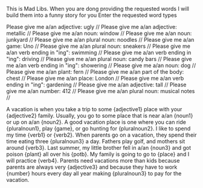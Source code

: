 This is Mad Libs. When you are dong providing the requested words
I will build them into a funny story for you
Enter the requested word types

Please give me a/an adjective: ugly //
Please give me a/an adjective: metallic //
Please give me a/an noun: window //
Please give me a/an noun: junkyard //
Please give me a/an plural noun: noodles //
Please give me a/an game: Uno //
Please give me a/an plural noun: sneakers //
Please give me a/an verb ending in "ing": swimming //
Please give me a/an verb ending in "ing": driving //
Please give me a/an plural noun: candy bars //
Please give me a/an verb ending in "ing": showering //
Please give me a/an noun: dog //
Please give me a/an plant: fern //
Please give me a/an part of the body: chest //
Please give me a/an place: London //
Please give me a/an verb ending in "ing": gardening //
Please give me a/an adjective: tall //
Please give me a/an number: 412 //
Please give me a/an plural noun: musical notes //

A vacation is when you take a trip to some {adjective1} place with your {adjective2} family. Usually, you go to some place that is near a/an
{noun1} or up on a/an {noun2}. A good vacation place is one where you can ride {pluralnoun1}, play {game}, or go hunting for {pluralnoun2}. I 
like to spend my time {verb1} or {verb2}. When parents go on a vacation, they spend their time eating three {pluralnoun3} a day.
Fathers play golf, and mothers sit around {verb3}. Last summer, my little brother fell in a/an {noun3} and got poison {plant} all over his 
{potb}. My family is going to go to {place} and I will practice {verb4}. Parents need vacations more than kids because parents are 
always very {adjective3} and because they have to work {number} hours every day all year making {pluralnoun3} to pay for the vacation.